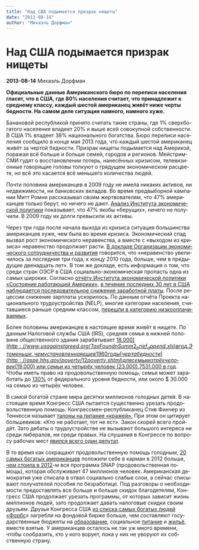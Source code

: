 ```yaml
---
title: "Над США подымается призрак нищеты"
date: "2013-08-14"
author: "Михаэль Дорфман"
---
```


# Над США подымается призрак нищеты

**2013-08-14** Михаэль Дорфман

**Офи­ци­аль­ные дан­ные Аме­ри­кан­ско­го бюро по пе­ре­пи­си на­се­ле­ния гла­сят, что в США, где 80% на­се­ле­ния счи­та­ет, что при­над­ле­жит к сред­не­му клас­су, каж­дый ше­стой аме­ри­ка­нец живёт ниже черты бед­но­сти. На самом деле си­ту­а­ция на­мно­го, на­мно­го хуже.**

Ба­на­но­вой рес­пуб­ли­кой при­ня­то счи­тать такие стра­ны, где 1% сверх­бо­га­то­го на­се­ле­ния вла­де­ет 20% и выше всей со­во­куп­ной соб­ствен­но­сти. В США 1% вла­де­ет 38% на­ци­о­наль­но­го бо­гат­ства. Бюро пе­ре­пи­си на­се­ле­ния со­об­щи­ло в конце мая 2013 года, что каж­дый ше­стой аме­ри­ка­нец живёт за чер­той бед­но­сти. При­зрак ни­ще­ты поды­ма­ет­ся над Аме­ри­кой, по­ра­жая всё боль­ше и боль­ше семей, го­ро­дов и ре­ги­о­нов. Мей­ст­рим-СМИ гудят о вос­ста­нов­ле­нии по­терь, на­не­сён­ных кри­зи­сом, те­ле­ви­зи­он­ные го­во­ря­щие го­ло­вы тол­ку­ют о гря­ду­щем эко­но­ми­че­ском рас­цве­те, но всё это ка­са­ет­ся всё мень­ше­го ко­ли­че­ства людей.

Почти по­ло­ви­на аме­ри­кан­цев в 2009 году не имела ни­ка­ких ак­ти­вов, ни недви­жи­мо­сти, ни бан­ков­ских вкла­дов. Во время пред­вы­бор­ной кам­па­нии Митт Ромни рас­ска­зы­вал своим жерт­во­ва­те­лям, что 47% аме­ри­кан­цев толь­ко берут, но ни­че­го не дают. [Ана­лиз Ин­сти­ту­та эко­но­ми­че­ской по­ли­ти­ки](http://epi.3cdn.net/2a7ccb3e9e618f0bbc_3nm6idnax.pdf) по­ка­зы­ва­ет, что 47% якобы «бе­ру­щих», ни­че­го не по­лу­чи­ли. В 2009 году их долги пре­вы­си­ли их ак­ти­вы.

Через три года после на­ча­ла вы­хо­да из кри­зи­са си­ту­а­ция боль­шин­ства аме­ри­кан­цев хуже, чем была во время кри­зи­са. Эко­но­ми­че­ский спад вы­звал рост эко­но­ми­че­ско­го нера­вен­ства, а вме­сте с «вы­хо­дом из кри­зи­са» нера­вен­ство про­дол­жа­ет расти. [В до­кла­де Ор­га­ни­за­ции эко­но­ми­че­ско­го со­труд­ни­че­ства и раз­ви­тия](http://www.oecd.org/els/soc/OECD2013-Inequality-and-Poverty-8p.pdf) го­во­рит­ся, что «нера­вен­ство уве­ли­чи­лось за по­след­ние три года, к концу 2010 года, боль­ше, чем в преды­ду­щие две­на­дцать лет». В том же до­кла­де, есть ин­фор­ма­ция о том, что среди стран ОЭСР в США со­ци­аль­но-эко­но­ми­че­ская про­пасть одна из самых ши­ро­ких. Со­глас­но [от­чё­ту Ин­сти­ту­та эко­но­ми­че­ской по­ли­ти­ки «Со­сто­я­ние ра­бо­та­ю­щей Аме­ри­ки»](http://stateofworkingamerica.org/who-gains/#/?start=1979&end=2008), [в те­че­ние по­след­них 30 лет в США на­блю­да­ет­ся по­сле­до­ва­тель­ное сни­же­ние за­ра­бот­ной платы](http://stateofworkingamerica.org/who-gains/#/?start=1979&end=2008). После ре­цес­сии сни­же­ние зар­пла­ты уско­ри­лось. По дан­ным от­чё­та Про­ек­та на­ци­о­наль­но­го тру­до­устрой­ства (NELP), мно­гие ка­те­го­рии на­се­ле­ния, счи­тав­ши­е­ся рань­ше сред­ним клас­сом, [пе­ре­шли в ка­те­го­рию низ­ко­опла­чи­ва­е­мых](http://www.nelp.org/page/-/Job_Creation/LowWageRecovery2012.pdf?nocdn=1).

Более по­ло­ви­ны аме­ри­кан­цев в на­сто­я­щее время живёт в ни­ще­те. По дан­ным На­ло­го­вой служ­бы США (IRS), сред­няя семья в ниж­ней по­ло­вине об­ще­ствен­но­го зда­ния за­ра­ба­ты­ва­ет [$18.000](http://www.usagainstgreed.org/TaxFoundnSumm2_brief_append.xls) в год. Это мень­ше, чем уста­нов­лен­ная еще в 1960 годы [черта бед­но­сти](http://aspe.hhs.gov/poverty/12poverty.shtml) для семьи из трёх че­ло­век ($19.000) или семьи из че­ты­рёх че­ло­век ($23.000). 75% аме­ри­кан­цев на­хо­дят­ся на грани бед­но­сти. Сред­няя семья за­ра­ба­ты­ва­ет около [$31.000 в год](http://www.usagainstgreed.org/TaxFoundnSumm2_brief_append.xls). Чтобы иметь право на про­до­воль­ствен­ную по­мощь, семья может за­ра­бо­тать до [130%](http://www.fns.usda.gov/snap/applicant_recipients/eligibility.htm) от фе­де­раль­но­го уров­ня бед­но­сти, или около $ 30.000 на семью из че­ты­рёх че­ло­век.

В самой бо­га­той стране мира де­сят­ки мил­ли­о­нов го­лод­ных детей. В на­сто­я­щее время Кон­гресс США пы­та­ет­ся су­ще­ствен­но уре­зать про­до­воль­ствен­ную по­мощь. Кон­гресс­мен-рес­пуб­ли­ка­нец Стив Фин­чер из Тен­нес­си на­зы­ва­ет [та­ло­ны на пи­та­ние «кра­жей».](http://www.forbes.com/sites/rickungar/2013/05/22/gop-congressman-stephen-fincher-on-a-mission-from-god-starve-the-poor-while-personally-pocketing-millions-in-farm-subsidies/) При этом он ци­ти­ру­ет боль­ше­ви­ков: «Кто не ра­бо­та­ет, тот не ест». Закон ско­рей всего прой­дёт. Зато де­ба­ты о тру­до­устрой­стве не вы­зы­ва­ют боль­шо­го ин­те­ре­са ни среди ли­бе­ра­лов, ни среди пра­вых. На слу­ша­ния в Кон­грес­се по во­про­су ра­бо­чих мест [явил­ся всего один де­пу­тат](http://www.huffingtonpost.com/2013/04/24/lawmaker-unemployment-hearing_n_3148362.html).

В то время как со­кра­ща­ют про­до­воль­ствен­ную по­мощь го­лод­ным, [20 самых бо­га­тых аме­ри­кан­цев](http://www.usagainstgreed.org/Fortune400_2011-12.xls) по­ло­жи­ли себе в кар­ман в 2012 боль­ше, [чем сто­и­ла в 2012](http://www.obpa.usda.gov/budsum/FY13budsum.pdf)-м вся про­грам­ма SNAP (про­до­воль­ствен­ная по­мощь), ко­то­рая об­слу­жи­ва­ет 47 мил­ли­о­нов че­ло­век. Аме­ри­кан­ская де­мо­кра­тия уже спи­са­ла в отвал со­ци­аль­но сла­бые слои, а сей­час спи­сы­ва­ют по­лу­ча­те­лей по­со­бия по без­ра­бо­ти­це. Под раз­го­во­ры о необ­хо­ди­мо­сти предо­став­лять все боль­ше и боль­ше ски­док бла­го­де­те­лям, Кон­гресс США про­дол­жа­ет уре­зать про­грам­мы, от ко­то­рых за­ви­сит жизнь мил­ли­о­нов людей, зато про­дол­жа­ет да­вать на­ло­го­вые скид­ки своим дру­зьям. Дру­зья Кон­грес­са США [из спис­ка самых бо­га­тых людей «Форбс](http://www.forbes.com/sites/edwindurgy/2012/10/05/who-got-rich-this-week-a-new-billionaire/)» за­греб­ли на фон­до­вой бирже боль­ше, чем со­став­ля­ют го­су­дар­ствен­ные бюд­же­ты на [об­ра­зо­ва­ние](http://en.wikipedia.org/wiki/2013_United_States_federal_budget), со­ци­аль­ное [пи­та­ние](http://www.obpa.usda.gov/budsum/FY13budsum.pdf) и [жильё,](http://en.wikipedia.org/wiki/2013_United_States_federal_budget) вме­сте взя­тые. У аме­ри­кан­цев оста­лось не так уж много вре­ме­ни, чтобы со­об­ра­зить, кто у кого во­ру­ет, пока у них не уво­ру­ют их соб­ствен­ную стра­ну.